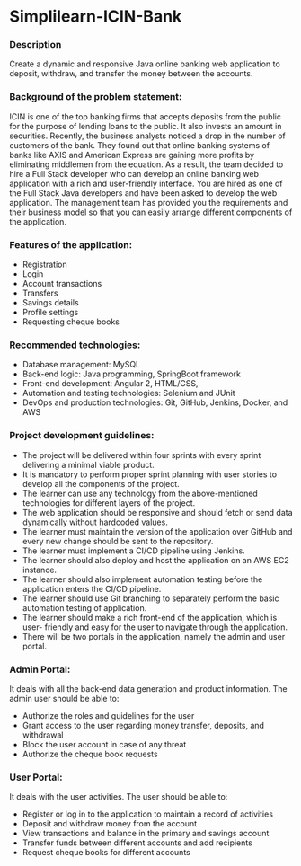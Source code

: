 # Simplilearn-ICIN-Bank

<h3>Description</h3>

Create a dynamic and responsive Java online banking web application to deposit, withdraw, and transfer the money between the accounts.

<h3>Background of the problem statement:</h3>
ICIN is one of the top banking firms that accepts deposits from the public for the purpose of lending loans to the public. It also invests an amount in securities.
Recently, the business analysts noticed a drop in the number of customers of the bank. They found out that online banking systems of banks like AXIS and American Express are gaining more profits by eliminating middlemen from the equation. As a result, the team decided to hire a Full Stack developer who can develop an online banking web application with a rich and user-friendly interface.
You are hired as one of the Full Stack Java developers and have been asked to develop the web application. The management team has provided you the requirements and their business model so that you can easily arrange different components of the application.

<h3>Features of the application:</h3>
<ul>
<li>Registration</li>
<li>Login</li>
<li>Account transactions</li>
<li>Transfers</li>
<li>Savings details</li>
<li>Profile settings</li>
<li>Requesting cheque books</li>
  </ul>
  
<h3>Recommended technologies:</h3>
<ul>
<li>Database management: MySQL</li>
<li>Back-end logic: Java programming, SpringBoot framework</li>
<li>Front-end development: Angular 2, HTML/CSS,</li>
<li>Automation and testing technologies: Selenium and JUnit</li>
<li>DevOps and production technologies: Git, GitHub, Jenkins, Docker, and AWS</li>
  </ul>
  
<h3>Project development guidelines:</h3>
<ul type='disc'>
<li>The project will be delivered within four sprints with every sprint delivering a minimal viable product.</li>
<li>It is mandatory to perform proper sprint planning with user stories to develop all the components of the project.</li>
<li>The learner can use any technology from the above-mentioned technologies for different layers of the project.</li>
<li>The web application should be responsive and should fetch or send data dynamically without hardcoded values.</li>
<li>The learner must maintain the version of the application over GitHub and every new change should be sent to the repository.</li>
<li>The learner must implement a CI/CD pipeline using Jenkins.</li>
<li>The learner should also deploy and host the application on an AWS EC2 instance.</li>
<li>The learner should also implement automation testing before the application enters the CI/CD pipeline.</li>
<li>The learner should use Git branching to separately perform the basic automation testing of application.</li>
<li>The learner should make a rich front-end of the application, which is user- friendly and easy for the user to navigate through the application.</li>
<li>There will be two portals in the application, namely the admin and user portal. </li>
  </ul>
  
<h3>Admin Portal:</h3>
It deals with all the back-end data generation and product information. The admin user should be able to:
<ul>
<li>Authorize the roles and guidelines for the user</li>
<li>Grant access to the user regarding money transfer, deposits, and withdrawal</li>
<li>Block the user account in case of any threat</li>
<li>Authorize the cheque book requests</li>
</ul>

<h3>User Portal:</h3>
It deals with the user activities. The user should be able to:
<ul>
<li>Register or log in to the application to maintain a record of activities</li>
<li>Deposit and withdraw money from the account</li>
<li>View transactions and balance in the primary and savings account</li>
<li>Transfer funds between different accounts and add recipients</li>
<li>Request cheque books for different accounts</li>
</ul>
